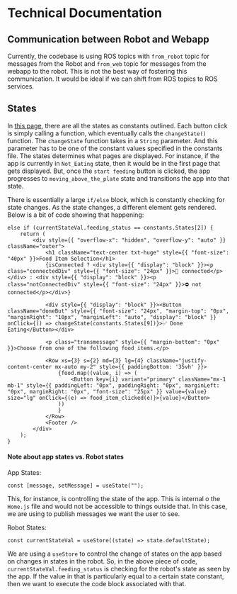 # Technical Documentation

## Communication between Robot and Webapp
Currently, the codebase is using ROS topics with `from_robot` topic for messages from the Robot and `from_web` topic for messages from the webapp to the robot. This is not the best way of fostering this communication. It would be ideal if we can shift from ROS topics to ROS services.

## States
In [this page](https://github.com/personalrobotics/feeding_web_interface/blob/2022_revamp/feedingwebapp/src/Pages/Constants.js), there are all the states as constants outlined. Each button click is simply calling a function, which eventually calls the `changeState()` function. The `changeState` function takes in a `String` parameter. And this parameter has to be one of the constant values specified in the constants file. The states determines what pages are displayed. For instance, if the app is currently in `Not_Eating` state, then it would be in the first page that gets displayed. But, once the `start feeding` button is clicked, the app progresses to `moving_above_the_plate` state and transitions the app into that state. 

There is essentially a large `if/else` block, which is constantly checking for state changes. As the state changes, a different element gets rendered. Below is a bit of code showing that happening: 
```
else if (currentStateVal.feeding_status == constants.States[2]) {
    return (
        <div style={{ "overflow-x": "hidden", "overflow-y": "auto" }} className="outer">
            <h1 className="text-center txt-huge" style={{ "font-size": "40px" }}>Food Item Selection</h1>
            {isConnected ? <div style={{ "display": "block" }}><p class="connectedDiv" style={{ "font-size": "24px" }}>🔌 connected</p></div> : <div style={{ "display": "block" }}><p class="notConnectedDiv" style={{ "font-size": "24px" }}>⛔ not connected</p></div>}

            <div style={{ "display": "block" }}><Button className="doneBut" style={{ "font-size": "24px", "margin-top": "0px", "marginRight": "10px", "marginLeft": "auto", "display": "block" }} onClick={() => changeState(constants.States[9])}>✅ Done Eating</Button></div>

            <p class="transmessage" style={{ "margin-bottom": "0px" }}>Choose from one of the following food items.</p>

            <Row xs={3} s={2} md={3} lg={4} className="justify-content-center mx-auto my-2" style={{ paddingBottom: '35vh' }}>
                {food.map((value, i) => (
                    <Button key={i} variant="primary" className="mx-1 mb-1" style={{ paddingLeft: "0px", paddingRight: "0px", marginLeft: "0px", marginRight: "0px", "font-size": "25px" }} value={value} size="lg" onClick={(e) => food_item_clicked(e)}>{value}</Button>
                ))
                }
            </Row>
            <Footer />
        </div>
    );
}
```

#### Note about app states vs. Robot states
App States: 
```
const [message, setMessage] = useState("");
```
This, for instance, is controlling the state of the app. This is internal o the `Home.js` file and would not be accessible to things outside that. In this case, we are using to publish messages we want the user to see. 

Robot States: 
```
const currentStateVal = useStore((state) => state.defaultState);
```
We are using a `useStore` to control the change of states on the app based on changes in states in the robot. So, in the above piece of code, `currentStateVal.feeding_status` is checking for the robot's state as seen by the app. If the value in that is particularly equal to a certain state constant, then we want to execute the code block associated with that. 
